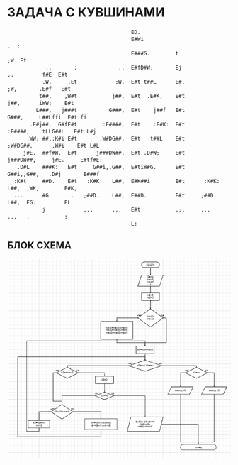 # ЗАДАЧА С КУВШИНАМИ

                                                       
	                                       ED.                                                     
	                                       E#Wi                                          .  :      
	                                       E###G.        t                              ;W  Ef     
	            ..       :             ..  E#fD#W;       Ej                 ..         f#E  E#t    
	           ,W,     .Et            ;W,  E#t t##L      E#,               ;W,       .E#f   E#t    
	          t##,    ,W#t           j##,  E#t  .E#K,    E#t              j##,      iWW;    E#t    
	         L###,   j###t          G###,  E#t    j##f   E#t             G###,     L##Lffi  E#t fi 
	       .E#j##,  G#fE#t        :E####,  E#t    :E#K:  E#t           :E####,    tLLG##L   E#t L#j
	      ;WW; ##,:K#i E#t       ;W#DG##,  E#t   t##L    E#t          ;W#DG##,      ,W#i    E#t L#L
	     j#E.  ##f#W,  E#t      j###DW##,  E#t .D#W;     E#t         j###DW##,     j#E.     E#tf#E:
	   .D#L    ###K:   E#t     G##i,,G##,  E#tiW#G.      E#t        G##i,,G##,   .D#j       E###f  
	  :K#t     ##D.    E#t   :K#K:   L##,  E#K##i        E#t      :K#K:   L##,  ,WK,        E#K,   
	  ...      #G      ..   ;##D.    L##,  E##D.         E#t     ;##D.    L##,  EG.         EL     
	           j            ,,,      .,,   E#t           ,;.     ,,,      .,,   ,           :      
	                                       L:



## БЛОК СХЕМА

<img src="schema.png" alt="">
